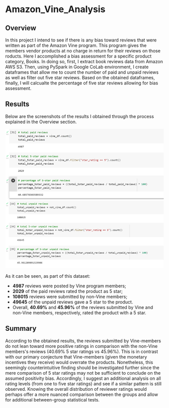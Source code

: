 # Amazon_Vine_Analysis

## Overview

In this project I intend to see if there is any bias toward reviews that were written as part of the Amazon Vine program. This program gives the members vendor products at no charge in return for their reviews on those roducts. Here I accomplished a bias assessment for a specific product category, Books. In doing so, first, I extract book reviews data from Amazon AWS S3. Then, using PySpark in Google CoLab environment, I create dataframes that allow me to count the number of paid and unpaid reviews as well as filter out five star reviews. Based on the obtained dataframes, finally, I will calcualte the percentage of five star reviews allowing for bias assessment.

## Results

Below are the screenshots of the results I obtained through the process explained in the Overview section.

![This is an image](/Paid_Reviews.png) ![This is an image](/Unpaid_Reviews.png) 

As it can be seen, as part of this dataset:

- **4987** reviews were posted by Vine program members;
- **2029** of the paid reviews rated the product as 5 star;
- **108015** reviews were submitted by non-Vine members;
- **49645** of the unpaid reviews gave a 5 star to the product.
- Overall, **40.69%** and **45.96%** of the reviews submitted by Vine and non-Vine members, respectively, rated the product with a 5 star.

## Summary

According to the obtained results, the reviews submitted by Vine-members do not lean toward more positive ratings in comparison with the non-Vine members's reviews (40.69% 5 star ratings vs 45.96%). This is in contrast with our primary conjecture that Vine-members (given the monetary incentives they receive) would overrate the products. Nonetheless, this seemingly counterintuitive finding should be investigated further since the mere comparison of 5 star ratings may not be sufficient to conclude on the assumed positivity bias. Accordingly, I suggest an additional analysis on all rating levels (from one to five star ratings) and see if a similar pattern is still observed. Knowing the overall distribution of reviewer ratings would perhaps offer a more nuanced comparison between the groups and allow for additional between-group statistical tests.
